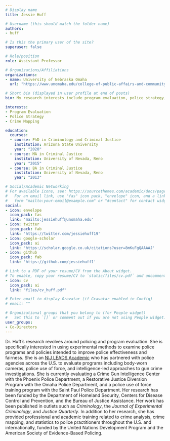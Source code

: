 ```yaml
---
# Display name
title: Jessie Huff

# Username (this should match the folder name)
authors:
- huff

# Is this the primary user of the site?
superuser: false

# Role/position
role: Assistant Professor

# Organizations/Affiliations
organizations:
- name: University of Nebraska Omaha
  url: "https://www.unomaha.edu/college-of-public-affairs-and-community-service/criminology-and-criminal-justice/about-us/jessica-huff.php"

# Short bio (displayed in user profile at end of posts)
bio: My research interests include program evaluation, police strategy, and crime mapping.

interests:
- Program Evaluation
- Police Strategy
- Crime Mapping

education:
  courses:
  - course: PhD in Criminology and Criminal Justice
    institution: Arizona State University
    year: "2020"
  - course: MA in Criminal Justice
    institution: University of Nevada, Reno
    year: "2015"
  - course: BA in Criminal Justice
    institution: University of Nevada, Reno
    year: "2013"

# Social/Academic Networking
# For available icons, see: https://sourcethemes.com/academic/docs/page-builder/#icons
#   For an email link, use "fas" icon pack, "envelope" icon, and a link in the
#   form "mailto:your-email@example.com" or "#contact" for contact widget.
social:
- icon: envelope
  icon_pack: fas
  link: 'mailto:jessiehuff@unomaha.edu'
- icon: twitter
  icon_pack: fab
  link: 'https://twitter.com/jessiehuff19'
- icon: google-scholar
  icon_pack: ai
  link: 'https://scholar.google.co.uk/citations?user=8mKuFgQAAAAJ'
- icon: github
  icon_pack: fab
  link: 'https://github.com/jessiehuff1'

# Link to a PDF of your resume/CV from the About widget.
# To enable, copy your resume/CV to `static/files/cv.pdf` and uncomment the lines below.
- icon: cv
  icon_pack: ai
  link: "files/cv_huff.pdf"

# Enter email to display Gravatar (if Gravatar enabled in Config)
# email: ""

# Organizational groups that you belong to (for People widget)
#   Set this to `[]` or comment out if you are not using People widget.
user_groups:
- Co-Directors
---
```


Dr. Huff’s research revolves around policing and program evaluation. She is specifically interested in using experimental methods to examine police programs and policies intended to improve police effectiveness and fairness. She is an [NIJ LEADS Academic](https://nij.ojp.gov/funding/leads-scholar-biographies) who has partnered with police agencies across the U.S. to evaluate programs including body-worn cameras, police use of force, and intelligence-led approaches to gun crime investigations. She is currently evaluating a Crime Gun Intelligence Center with the Phoenix Police Department, a Restorative Justice Diversion Program with the Omaha Police Department, and a police use of force training program with the Saint Paul Police Department. Her research has been funded by the Department of Homeland Security, Centers for Disease Control and Prevention, and the Bureau of Justice Assistance. Her work has been published in outlets such as *Criminology*, the *Journal of Experimental Criminology*, and *Justice Quarterly*. In addition to her research, she has provided professional and academic training related to crime analysis, crime mapping, and statistics to police practitioners throughout the U.S. and internationally, funded by the United Nations Development Program and the American Society of Evidence-Based Policing. 
